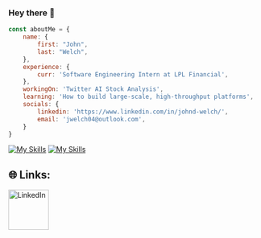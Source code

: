 ### Hey there 👋

```javascript
const aboutMe = {
    name: {
        first: "John",
        last: "Welch", 
    },
    experience: {
        curr: 'Software Engineering Intern at LPL Financial',
    },
    workingOn: 'Twitter AI Stock Analysis',
    learning: 'How to build large-scale, high-throughput platforms',
    socials: {
        linkedin: 'https://www.linkedin.com/in/johnd-welch/',
        email: 'jwelch04@outlook.com',
    }
}
```

[![My Skills](https://skillicons.dev/icons?i=aws,azure,flask,nodejs,html,linux,docker,fastapi,gcp,heroku,nginx,vercel)](https://jdw004.github.io/portfolio/)
[![My Skills](https://skillicons.dev/icons?i=git,github,py,java,js,ts,cpp,mongodb,mysql,golang,postgres,postman)](https://jdw004.github.io/portfolio/)


## 🌐 Links:
<a href="https://www.linkedin.com/in/johnd-welch/">
  <img
    src="https://custom-icon-badges.demolab.com/badge/LinkedIn-0A66C2?logo=linkedin-white&logoColor=fff"
    alt="LinkedIn"
    width="80"
  />
</a>
